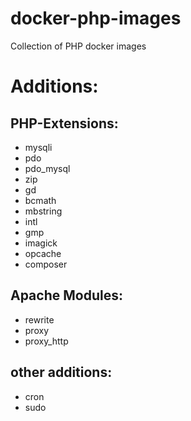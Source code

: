 # docker-php-images
Collection of PHP docker images

# Additions:
## PHP-Extensions:
- mysqli
- pdo
- pdo_mysql
- zip
- gd
- bcmath
- mbstring
- intl
- gmp
- imagick
- opcache
- composer

## Apache Modules:
- rewrite
- proxy
- proxy_http

## other additions:
- cron
- sudo
